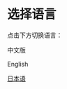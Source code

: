 # 选择语言

点击下方切换语言：



中文版

English

[日本语](https://app.gitbook.com/o/u5kbNYTlFQH5UCnoytQX/s/Vz8VPxltMiDNhk6EaSaV/)
